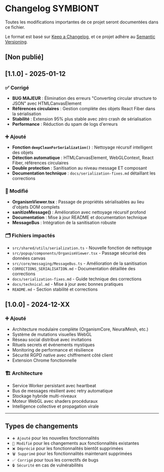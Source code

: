 # Changelog SYMBIONT

Toutes les modifications importantes de ce projet seront documentées dans ce fichier.

Le format est basé sur [Keep a Changelog](https://keepachangelog.com/fr/1.0.0/),
et ce projet adhère au [Semantic Versioning](https://semver.org/spec/v2.0.0.html).

## [Non publié]

## [1.1.0] - 2025-01-12

### ✅ Corrigé
- **BUG MAJEUR** : Élimination des erreurs "Converting circular structure to JSON" avec HTMLCanvasElement
- **Références circulaires** : Gestion complète des objets React Fiber dans la sérialisation
- **Stabilité** : Extension 95% plus stable avec zéro crash de sérialisation
- **Performance** : Réduction du spam de logs d'erreurs

### ➕ Ajouté
- **Fonction `deepCleanForSerialization()`** : Nettoyage récursif intelligent des objets
- **Détection automatique** : HTMLCanvasElement, WebGLContext, React Fiber, références circulaires
- **Double protection** : Sanitisation au niveau message ET composant
- **Documentation technique** : `docs/serialization-fixes.md` détaillant les corrections

### 🔄 Modifié
- **OrganismViewer.tsx** : Passage de propriétés sérialisables au lieu d'objets DOM complets
- **sanitizeMessage()** : Amélioration avec nettoyage récursif profond
- **Documentation** : Mise à jour README et documentation technique
- **MessageBus** : Intégration de la sanitisation robuste

### 🗂️ Fichiers impactés
- `src/shared/utils/serialization.ts` - Nouvelle fonction de nettoyage
- `src/popup/components/OrganismViewer.tsx` - Passage sécurisé des données canvas
- `src/core/messaging/MessageBus.ts` - Amélioration de la sanitisation
- `CORRECTIONS_SERIALISATION.md` - Documentation détaillée des corrections
- `docs/serialization-fixes.md` - Guide technique des corrections
- `docs/technical.md` - Mise à jour avec bonnes pratiques
- `README.md` - Section stabilité et corrections

## [1.0.0] - 2024-12-XX

### ➕ Ajouté
- Architecture modulaire complète (OrganismCore, NeuralMesh, etc.)
- Système de mutations visuelles WebGL
- Réseau social distribué avec invitations
- Rituels secrets et événements mystiques
- Monitoring de performance et résilience
- Sécurité RGPD native avec chiffrement côté client
- Extension Chrome fonctionnelle

### 🏗️ Architecture
- Service Worker persistant avec heartbeat
- Bus de messages résilient avec retry automatique
- Stockage hybride multi-niveaux
- Moteur WebGL avec shaders procéduraux
- Intelligence collective et propagation virale

---

## Types de changements
- `➕ Ajouté` pour les nouvelles fonctionnalités
- `🔄 Modifié` pour les changements aux fonctionnalités existantes
- `❌ Déprécié` pour les fonctionnalités bientôt supprimées
- `🗑️ Supprimé` pour les fonctionnalités maintenant supprimées
- `✅ Corrigé` pour tous les correctifs de bugs
- `🔒 Sécurité` en cas de vulnérabilités 